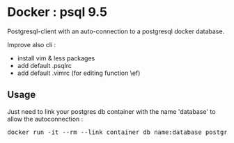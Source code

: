# Docker : psql 9.5

Postgresql-client with an auto-connection to a postgresql docker database.

Improve also cli : 
* install vim & less packages
* add default .psqlrc
* add default .vimrc (for editing function \ef)

## Usage

Just need to link your postgres db container with the name 'database' to allow the autoconnection :

<pre>
docker run -it --rm --link container_db_name:database postgresql-client:9.5
</pre>
